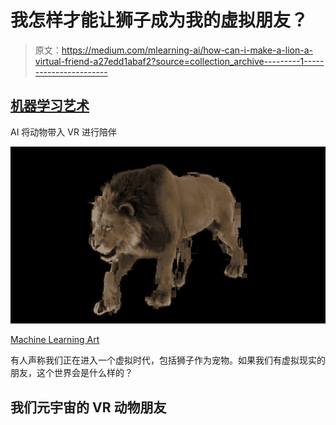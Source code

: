 # 我怎样才能让狮子成为我的虚拟朋友？

> 原文：<https://medium.com/mlearning-ai/how-can-i-make-a-lion-a-virtual-friend-a27edd1abaf2?source=collection_archive---------1----------------------->

## [机器学习艺术](https://mlearning.substack.com)

AI 将动物带入 VR 进行陪伴

[![](img/43524d6b0e3d83b914143d7ac36f4a73.png)](https://mlearning.substack.com)

[Machine Learning Art](https://mlearning.substack.com)

有人声称我们正在进入一个虚拟时代，包括狮子作为宠物。如果我们有虚拟现实的朋友，这个世界会是什么样的？

## 我们元宇宙的 VR 动物朋友